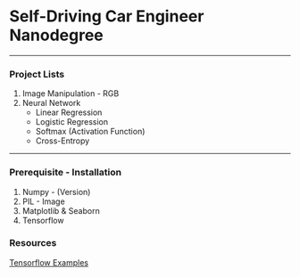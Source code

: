 # Self-Driving Car Engineer Nanodegree

---
### Project Lists
1. Image Manipulation - RGB 
2. Neural Network
    - Linear Regression
    - Logistic Regression
    - Softmax (Activation Function)
    - Cross-Entropy
---
### Prerequisite - Installation
1. Numpy - (Version)
2. PIL - Image
3. Matplotlib & Seaborn
4. Tensorflow

### Resources
[Tensorflow Examples](https://github.com/aymericdamien/TensorFlow-Examples)
